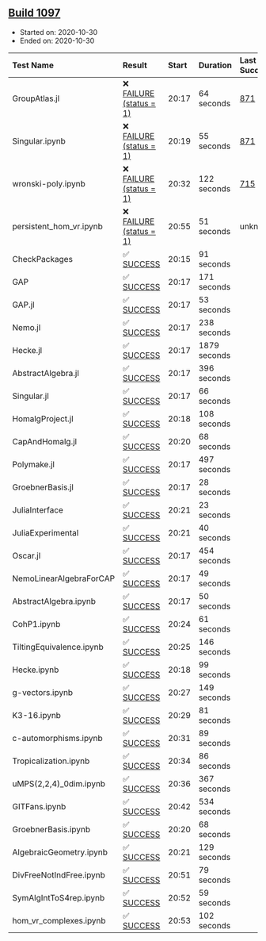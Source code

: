 ## [Build 1097](https://oscarci.mathematik.uni-kl.de/job/oscar-stable/1097/)

* Started on: 2020-10-30
* Ended on: 2020-10-30

| Test Name    | Result | Start | Duration | Last Success | First Failure |
|:-------------|:-------|:------|:---------|:-------------|:--------------|
| GroupAtlas.jl | ❌ [FAILURE (status = 1)](https://oscarci.mathematik.uni-kl.de/job/oscar-stable/1097/artifact/logs/build-1097/GroupAtlas.jl.log) | 20:17 | 64 seconds | [871](https://oscarci.mathematik.uni-kl.de/job/oscar-stable/871/) | [872](https://oscarci.mathematik.uni-kl.de/job/oscar-stable/872/) |
| Singular.ipynb | ❌ [FAILURE (status = 1)](https://oscarci.mathematik.uni-kl.de/job/oscar-stable/1097/artifact/logs/build-1097/Singular.ipynb.log) | 20:19 | 55 seconds | [871](https://oscarci.mathematik.uni-kl.de/job/oscar-stable/871/) | [872](https://oscarci.mathematik.uni-kl.de/job/oscar-stable/872/) |
| wronski-poly.ipynb | ❌ [FAILURE (status = 1)](https://oscarci.mathematik.uni-kl.de/job/oscar-stable/1097/artifact/logs/build-1097/wronski-poly.ipynb.log) | 20:32 | 122 seconds | [715](https://oscarci.mathematik.uni-kl.de/job/oscar-stable/715/) | [716](https://oscarci.mathematik.uni-kl.de/job/oscar-stable/716/) |
| persistent_hom_vr.ipynb | ❌ [FAILURE (status = 1)](https://oscarci.mathematik.uni-kl.de/job/oscar-stable/1097/artifact/logs/build-1097/persistent_hom_vr.ipynb.log) | 20:55 | 51 seconds | unknown | unknown |
| CheckPackages | ✅ [SUCCESS](https://oscarci.mathematik.uni-kl.de/job/oscar-stable/1097/artifact/logs/build-1097/CheckPackages.log) | 20:15 | 91 seconds |  |  |
| GAP | ✅ [SUCCESS](https://oscarci.mathematik.uni-kl.de/job/oscar-stable/1097/artifact/logs/build-1097/GAP.log) | 20:17 | 171 seconds |  |  |
| GAP.jl | ✅ [SUCCESS](https://oscarci.mathematik.uni-kl.de/job/oscar-stable/1097/artifact/logs/build-1097/GAP.jl.log) | 20:17 | 53 seconds |  |  |
| Nemo.jl | ✅ [SUCCESS](https://oscarci.mathematik.uni-kl.de/job/oscar-stable/1097/artifact/logs/build-1097/Nemo.jl.log) | 20:17 | 238 seconds |  |  |
| Hecke.jl | ✅ [SUCCESS](https://oscarci.mathematik.uni-kl.de/job/oscar-stable/1097/artifact/logs/build-1097/Hecke.jl.log) | 20:17 | 1879 seconds |  |  |
| AbstractAlgebra.jl | ✅ [SUCCESS](https://oscarci.mathematik.uni-kl.de/job/oscar-stable/1097/artifact/logs/build-1097/AbstractAlgebra.jl.log) | 20:17 | 396 seconds |  |  |
| Singular.jl | ✅ [SUCCESS](https://oscarci.mathematik.uni-kl.de/job/oscar-stable/1097/artifact/logs/build-1097/Singular.jl.log) | 20:17 | 66 seconds |  |  |
| HomalgProject.jl | ✅ [SUCCESS](https://oscarci.mathematik.uni-kl.de/job/oscar-stable/1097/artifact/logs/build-1097/HomalgProject.jl.log) | 20:18 | 108 seconds |  |  |
| CapAndHomalg.jl | ✅ [SUCCESS](https://oscarci.mathematik.uni-kl.de/job/oscar-stable/1097/artifact/logs/build-1097/CapAndHomalg.jl.log) | 20:20 | 68 seconds |  |  |
| Polymake.jl | ✅ [SUCCESS](https://oscarci.mathematik.uni-kl.de/job/oscar-stable/1097/artifact/logs/build-1097/Polymake.jl.log) | 20:17 | 497 seconds |  |  |
| GroebnerBasis.jl | ✅ [SUCCESS](https://oscarci.mathematik.uni-kl.de/job/oscar-stable/1097/artifact/logs/build-1097/GroebnerBasis.jl.log) | 20:17 | 28 seconds |  |  |
| JuliaInterface | ✅ [SUCCESS](https://oscarci.mathematik.uni-kl.de/job/oscar-stable/1097/artifact/logs/build-1097/JuliaInterface.log) | 20:21 | 23 seconds |  |  |
| JuliaExperimental | ✅ [SUCCESS](https://oscarci.mathematik.uni-kl.de/job/oscar-stable/1097/artifact/logs/build-1097/JuliaExperimental.log) | 20:21 | 40 seconds |  |  |
| Oscar.jl | ✅ [SUCCESS](https://oscarci.mathematik.uni-kl.de/job/oscar-stable/1097/artifact/logs/build-1097/Oscar.jl.log) | 20:17 | 454 seconds |  |  |
| NemoLinearAlgebraForCAP | ✅ [SUCCESS](https://oscarci.mathematik.uni-kl.de/job/oscar-stable/1097/artifact/logs/build-1097/NemoLinearAlgebraForCAP.log) | 20:17 | 49 seconds |  |  |
| AbstractAlgebra.ipynb | ✅ [SUCCESS](https://oscarci.mathematik.uni-kl.de/job/oscar-stable/1097/artifact/logs/build-1097/AbstractAlgebra.ipynb.log) | 20:17 | 50 seconds |  |  |
| CohP1.ipynb | ✅ [SUCCESS](https://oscarci.mathematik.uni-kl.de/job/oscar-stable/1097/artifact/logs/build-1097/CohP1.ipynb.log) | 20:24 | 61 seconds |  |  |
| TiltingEquivalence.ipynb | ✅ [SUCCESS](https://oscarci.mathematik.uni-kl.de/job/oscar-stable/1097/artifact/logs/build-1097/TiltingEquivalence.ipynb.log) | 20:25 | 146 seconds |  |  |
| Hecke.ipynb | ✅ [SUCCESS](https://oscarci.mathematik.uni-kl.de/job/oscar-stable/1097/artifact/logs/build-1097/Hecke.ipynb.log) | 20:18 | 99 seconds |  |  |
| g-vectors.ipynb | ✅ [SUCCESS](https://oscarci.mathematik.uni-kl.de/job/oscar-stable/1097/artifact/logs/build-1097/g-vectors.ipynb.log) | 20:27 | 149 seconds |  |  |
| K3-16.ipynb | ✅ [SUCCESS](https://oscarci.mathematik.uni-kl.de/job/oscar-stable/1097/artifact/logs/build-1097/K3-16.ipynb.log) | 20:29 | 81 seconds |  |  |
| c-automorphisms.ipynb | ✅ [SUCCESS](https://oscarci.mathematik.uni-kl.de/job/oscar-stable/1097/artifact/logs/build-1097/c-automorphisms.ipynb.log) | 20:31 | 89 seconds |  |  |
| Tropicalization.ipynb | ✅ [SUCCESS](https://oscarci.mathematik.uni-kl.de/job/oscar-stable/1097/artifact/logs/build-1097/Tropicalization.ipynb.log) | 20:34 | 86 seconds |  |  |
| uMPS(2,2,4)_0dim.ipynb | ✅ [SUCCESS](https://oscarci.mathematik.uni-kl.de/job/oscar-stable/1097/artifact/logs/build-1097/uMPS-2-2-4-_0dim.ipynb.log) | 20:36 | 367 seconds |  |  |
| GITFans.ipynb | ✅ [SUCCESS](https://oscarci.mathematik.uni-kl.de/job/oscar-stable/1097/artifact/logs/build-1097/GITFans.ipynb.log) | 20:42 | 534 seconds |  |  |
| GroebnerBasis.ipynb | ✅ [SUCCESS](https://oscarci.mathematik.uni-kl.de/job/oscar-stable/1097/artifact/logs/build-1097/GroebnerBasis.ipynb.log) | 20:20 | 68 seconds |  |  |
| AlgebraicGeometry.ipynb | ✅ [SUCCESS](https://oscarci.mathematik.uni-kl.de/job/oscar-stable/1097/artifact/logs/build-1097/AlgebraicGeometry.ipynb.log) | 20:21 | 129 seconds |  |  |
| DivFreeNotIndFree.ipynb | ✅ [SUCCESS](https://oscarci.mathematik.uni-kl.de/job/oscar-stable/1097/artifact/logs/build-1097/DivFreeNotIndFree.ipynb.log) | 20:51 | 79 seconds |  |  |
| SymAlgIntToS4rep.ipynb | ✅ [SUCCESS](https://oscarci.mathematik.uni-kl.de/job/oscar-stable/1097/artifact/logs/build-1097/SymAlgIntToS4rep.ipynb.log) | 20:52 | 59 seconds |  |  |
| hom_vr_complexes.ipynb | ✅ [SUCCESS](https://oscarci.mathematik.uni-kl.de/job/oscar-stable/1097/artifact/logs/build-1097/hom_vr_complexes.ipynb.log) | 20:53 | 102 seconds |  |  |

